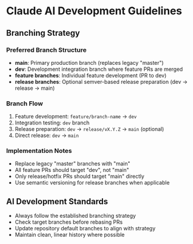 # Claude AI Development Guidelines

## Branching Strategy

### Preferred Branch Structure
- **main**: Primary production branch (replaces legacy "master")
- **dev**: Development integration branch where feature PRs are merged
- **feature branches**: Individual feature development (PR to dev)
- **release branches**: Optional semver-based release preparation (dev → release → main)

### Branch Flow
1. Feature development: `feature/branch-name` → `dev`
2. Integration testing: `dev` branch
3. Release preparation: `dev` → `release/vX.Y.Z` → `main` (optional)
4. Direct release: `dev` → `main`

### Implementation Notes
- Replace legacy "master" branches with "main"
- All feature PRs should target "dev", not "main"
- Only release/hotfix PRs should target "main" directly
- Use semantic versioning for release branches when applicable

## AI Development Standards
- Always follow the established branching strategy
- Check target branches before rebasing PRs
- Update repository default branches to align with strategy
- Maintain clean, linear history where possible